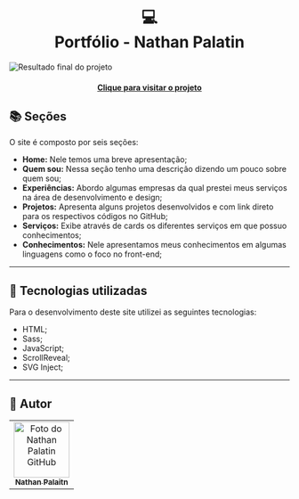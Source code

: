 <h1 align="center">
  💻<br>Portfólio - Nathan Palatin
</h1>

![Resultado final do projeto](assets/image/preview.png)

<h4 align="center"><a href="https://www.nathanpalatin.dev/">Clique para visitar o projeto</a></h4>

## 📚 Seções

O site é composto por seis seções:

- **Home:** Nele temos uma breve apresentação;
- **Quem sou:** Nessa seção tenho uma descrição dizendo um pouco sobre quem sou;
- **Experiências:** Abordo algumas empresas da qual prestei meus serviços na área de desenvolvimento e design;
- **Projetos:** Apresenta alguns projetos desenvolvidos e com link direto para os respectivos códigos no GitHub;
- **Serviços:** Exibe através de cards os diferentes serviços em que possuo conhecimentos;
- **Conhecimentos:** Nele apresentamos meus conhecimentos em algumas linguagens como o foco no front-end;

---

## 💼 Tecnologias utilizadas

Para o desenvolvimento deste site utilizei as seguintes tecnologias:

- HTML;
- Sass;
- JavaScript;
- ScrollReveal;
- SVG Inject;

---

<h2>🦄 Autor</h2>

<table>
  <tr>
    <td align="center">
      <a href="https://github.com/nathanpalatin">
        <img src="https://github.com/nathanpalatin.pnh" width="100px;" alt="Foto do Nathan Palatin GitHub"/><br>
        <sub>
          <b>Nathan Palaitn</b>
        </sub>
      </a>
    </td>
  </tr>
</table>
